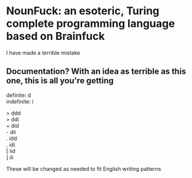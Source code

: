 # NounFuck: an esoteric, Turing complete programming language based on Brainfuck

I have made a terrible mistake

## Documentation? With an idea as terrible as this one, this is all you're getting

definite: d  
indefinite: i  

\> ddd  
\> ddi  
\+ did  
\- dii  
. idd  
, idi  
\[ iid  
\] iii  

These will be changed as needed to fit English writing patterns
